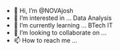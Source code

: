 - 👋 Hi, I’m @NOVAjosh
- 👀 I’m interested in ... Data Analysis
- 🌱 I’m currently learning ... BTech IT
- 💞️ I’m looking to collaborate on ...
- 📫 How to reach me ...

<!---
NOVAjosh/NOVAjosh is a ✨ special ✨ repository because its `README.md` (this file) appears on your GitHub profile.
You can click the Preview link to take a look at your changes.
--->
